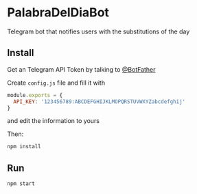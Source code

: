 # PalabraDelDiaBot
Telegram bot that notifies users with the substitutions of the day

## Install
Get an Telegram API Token by talking to [@BotFather](https://t.me/BotFather)

Create `config.js` file and fill it with
```js
module.exports = {
  API_KEY: '123456789:ABCDEFGHIJKLMOPQRSTUVWXYZabcdefghij'
}
```
and edit the information to yours

Then:
```bash
npm install
```

## Run
```bash
npm start
```
